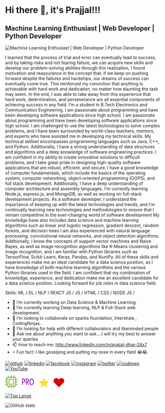 # Hi there 👋, it's Prajjal!!!
## Machine Learning Enthusiast | Web Developer | Python Developer
![Machine Learning Enthusiast | Web Developer | Python Developer](https://media.licdn.com/dms/image/D4E16AQFoH8wBZmMIOA/profile-displaybackgroundimage-shrink_350_1400/0/1671638778314?e=1682553600&v=beta&t=vYS_u-wYAWClASmWdDmMpXqJ3KIjtKi6uiGMaDHKL7E)

I learned that the process of trial and error can eventually lead to success, and by taking risks and not fearing failure, we can acquire new skills and develop our problem-solving abilities through this realization, I found motivation and reassurance in the concept that, if we keep on pushing forward despite the failures and hardships, our dreams of success can eventually come true. This reinforced my conviction that anything is achievable with hard work and dedication, no matter how daunting the task may seem. In the end, I was able to take away from this experience that hard work, determination, and perseverance are all essential components of achieving success in any field.
I’m a student in B.Tech Electronics and Communication Engineering. I am passionate about programming and have been developing software applications since high school. I am passionate about programming and have been developing software applications since high school. I am challenged to use the latest technologies to solve complex problems, and I have been surrounded by world-class teachers, mentors, and experts who have assisted me in developing my technical skills. My technical skillset encompasses programming languages such as Java, C++, and Python. Additionally, I have a strong understanding of data structures and algorithms and a deep knowledge of software engineering practices. I am confident in my ability to create innovative solutions to difficult problems, and I take great pride in designing high-quality software applications that are robust, efficient, and secure. I have a good knowledge of computer fundamentals, which include the basics of the operating system, computer networking, object-oriented programming (OOPS), and full stack development. Additionally, I have a deep understanding of computer architecture and assembly languages. I'm currently learning Node.js, express.js, and MongoDB, as well as working on full-stack development projects. As a software developer, I understand the importance of keeping up with the latest technologies and trends, and I'm continually learning new technologies and methodologies to ensure that I remain competitive in the ever-changing world of software development My knowledge base also includes data science and machine learning Algorithms such as linear and logistic regression, gradient descent, random forests, and decision trees I am also experienced with natural language processing, convolutional neural networks, and object detection algorithms. Additionally, I know the concepts of support vector machines and Naive Bayes, as well as image recognition algorithms like K-Means clustering and image recognition, and I am familiar with Python libraries such as TensorFlow, Scikit-Learn, Keras, Pandas, and NumPy. All of these skills and experiences make me an ideal candidate for a data science position, as I have knowledge of both machine learning algorithms and the various Python libraries used in the field. I am confident that my combination of knowledge, experience, and dedication make me an excellent candidate for a data science position. Looking forward for job roles in data science field.

Skills: ML / DL / NLP / REACT JS / JS / HTML / CSS / NODE JS / 

- 🔭 I’m currently working on Data Science & Machine Learning. 
- 🌱 I’m currently learning Deep learning, NLP & Full-Stack web development. 
- 👯 I’m looking to collaborate on sparks foundation, Intershala , CodingNinjas.. 
- 🤔 I’m looking for help with different collaborators and likeminded people 
- 💬 Ask me about anything you want to ask....I will try my best to answer your queries 
- 📫 How to reach me: http://www.linkedin.com/in/prajjal-dhar-24x7 
- ⚡ Fun fact: I like gossiping and putting my nose in every field 😂😂. 


[<img src='https://cdn.jsdelivr.net/npm/simple-icons@3.0.1/icons/github.svg' alt='github' height='40'>](https://github.com/prajjaldhar)  [<img src='https://cdn.jsdelivr.net/npm/simple-icons@3.0.1/icons/linkedin.svg' alt='linkedin' height='40'>](https://www.linkedin.com/in/prajjal-dhar-24x7//)  [<img src='https://cdn.jsdelivr.net/npm/simple-icons@3.0.1/icons/facebook.svg' alt='facebook' height='40'>](https://www.facebook.com/prajjal.dhar.7)  [<img src='https://cdn.jsdelivr.net/npm/simple-icons@3.0.1/icons/instagram.svg' alt='instagram' height='40'>](https://www.instagram.com/prjrocks//)  [<img src='https://cdn.jsdelivr.net/npm/simple-icons@3.0.1/icons/twitter.svg' alt='twitter' height='40'>](https://twitter.com/PrajjalDhar)  [<img src='https://cdn.jsdelivr.net/npm/simple-icons@3.0.1/icons/codepen.svg' alt='codepen' height='40'>](https://codepen.io/Prjrocks)  [<img src='https://cdn.jsdelivr.net/npm/simple-icons@3.0.1/icons/youtube.svg' alt='YouTube' height='40'>](https://www.youtube.com/channel/UCHIlcUtv0qtENLSFV6DNzAQ)  

<a href='https://docs.github.com/en/developers'><img src='https://raw.githubusercontent.com/acervenky/animated-github-badges/master/assets/devbadge.gif' width='40' height='40'></a> <a href='https://github.com/pricing'><img src='https://raw.githubusercontent.com/acervenky/animated-github-badges/master/assets/pro.gif' width='40' height='40'></a> <a href='https://stars.github.com/'><img src='https://raw.githubusercontent.com/acervenky/animated-github-badges/master/assets/starbadge.gif' width='35' height='35'></a> <a href='https://docs.github.com/en/github/supporting-the-open-source-community-with-github-sponsors'><img src='https://raw.githubusercontent.com/acervenky/animated-github-badges/master/assets/sponsorbadge.gif' width='35' height='35'></a> 


[![Top Langs](https://github-readme-stats.vercel.app/api/top-langs/?username=prajjaldhar&theme=radical)](https://github.com/prajjaldhar/github-readme-stats)

![GitHub stats](https://github-readme-stats.vercel.app/api?username=prajjaldhar&show_icons=true&theme=radical)  


